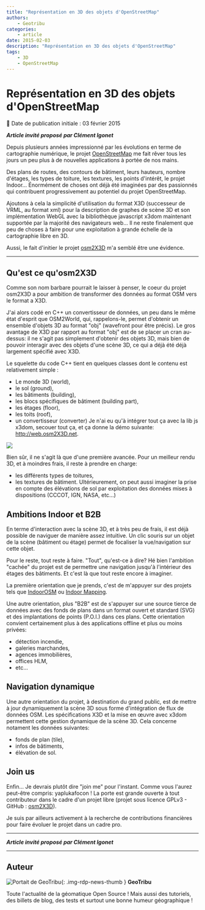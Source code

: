 ```yaml
---
title: "Représentation en 3D des objets d'OpenStreetMap"
authors:
    - Geotribu
categories:
    - article
date: 2015-02-03
description: "Représentation en 3D des objets d'OpenStreetMap"
tags:
    - 3D
    - OpenStreetMap
---
```


# Représentation en 3D des objets d'OpenStreetMap

:calendar: Date de publication initiale : 03 février 2015

***Article invité proposé par Clément Igonet***

 Depuis plusieurs années impressionné par les évolutions en terme de cartographie numérique, le projet [OpenStreetMap](https://www.openstreetmap.org/) me fait rêver tous les jours un peu plus à de nouvelles applications à portée de nos mains.  

 Des plans de routes, des contours de bâtiment, leurs hauteurs, nombre d'étages, les types de toiture, les textures, les points d'intérêt, le projet Indoor... Énormément de choses ont déjà été imaginées par des passionnés qui contribuent progressivement au potentiel du projet OpenStreetMap.  

 Ajoutons à cela la simplicité d'utilisation du format X3D (successeur de VRML, au format xml) pour la description de graphes de scène 3D et son implémentation WebGL avec la bibliothèque javascript x3dom maintenant supportée par la majorité des navigateurs web... Il ne reste finalement que peu de choses à faire pour une exploitation à grande échelle de la cartographie libre en 3D.  

Aussi, le fait d'initier le projet [osm2X3D](http://web.osm2x3d.net/) m'a semblé être une évidence.

----

## Qu'est ce qu'osm2X3D

Comme son nom barbare pourrait le laisser à penser, le coeur du projet osm2X3D a pour ambition de transformer des données au format OSM vers le format a X3D.  

J'ai alors codé en C++ un convertisseur de données, un peu dans le même état d'esprit que OSM2World, qui, rappelons-le, permet d'obtenir un ensemble d'objets 3D au format "obj" (wavefront pour être précis). Le gros avantage de X3D par rapport au format "obj" est de se placer un cran au-dessus: il ne s'agit pas simplement d'obtenir des objets 3D, mais bien de pouvoir interagir avec des objets d'une scène 3D, ce qui a déjà été déjà largement spécifié avec X3D.  

Le squelette du code C++ tient en quelques classes dont le contenu est relativement simple :

* Le monde 3D (world),
* le sol (ground),
* les bâtiments (building),
* les blocs spécifiques de bâtiment (building part),
* les étages (floor),
* les toits (roof),
* un convertisseur (converter)
Je n'ai eu qu'à intégrer tout ça avec la lib js x3dom, secouer tout ça, et ça donne la démo suivante: <http://web.osm2X3D.net>.

![](https://cdn.geotribu.fr/img/articles-blog-rdp/capture-ecran/osm2x3d.png)

Bien sûr, il ne s'agit là que d'une première avancée. Pour un meilleur rendu 3D, et à moindres frais, il reste à prendre en charge:

* les différents types de toitures,
* les textures de bâtiment.
Ultérieurement, on peut aussi imaginer la prise en compte des élévations de sol par exploitation des données mises à dispositions (CCCOT, IGN, NASA, etc...)

## Ambitions Indoor et B2B

En terme d'interaction avec la scène 3D, et à très peu de frais, il est déjà possible de naviguer de manière assez intuitive. Un clic souris sur un objet de la scène (bâtiment ou étage) permet de focaliser la vue/navigation sur cette objet.

Pour le reste, tout reste à faire. "Tout", qu'est-ce à dire? Hé bien l'ambition "cachée" du projet est de permettre une navigation jusqu'à l'intérieur des étages des bâtiments. Et c'est là que tout reste encore à imaginer.

La première orientation que je prends, c'est de m'appuyer sur des projets tels que [IndoorOSM](https://wiki.openstreetmap.org/wiki/IndoorOSM) ou [Indoor Mapping](https://wiki.openstreetmap.org/wiki/Indoor_Mapping).  

Une autre orientation, plus "B2B" est de s'appuyer sur une source tierce de données avec des fonds de plans dans un format ouvert et standard (SVG) et des implantations de points (P.O.I.) dans ces plans. Cette orientation convient certainement plus à des applications offline et plus ou moins privées:

* détection incendie,
* galeries marchandes,
* agences immobilières,
* offices HLM,
* etc...

## Navigation dynamique

Une autre orientation du projet, à destination du grand public, est de mettre à jour dynamiquement la scène 3D sous forme d'intégration de flux de données OSM. Les spécifications X3D et la mise en œuvre avec x3dom permettent cette gestion dynamique de la scène 3D. Cela concerne notament les données suivantes:

* fonds de plan (tile),
* infos de bâtiments,
* élévation de sol.

## Join us

Enfin... Je devrais plutôt dire "join me" pour l'instant. Comme vous l'aurez peut-être compris: yaplukafocon ! La porte est grande ouverte à tout contributeur dans le cadre d'un projet libre (projet sous licence GPLv3 - GitHub : [osm2X3D](https://github.com/clement-igonet/osm2x3d)).  

Je suis par ailleurs activement à la recherche de contributions financières pour faire évoluer le projet dans un cadre pro.

-----  
***Article invité proposé par Clément Igonet***

----

## Auteur

![Portait de GeoTribu](https://cdn.geotribu.fr/img/internal/charte/geotribu_logo_64x64.png){: .img-rdp-news-thumb }
**GeoTribu**

Toute l'actualité de la géomatique Open Source ! Mais aussi des tutoriels, des billets de blog, des tests et surtout une bonne humeur géographique !
